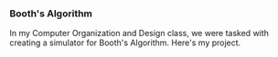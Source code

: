 ### Booth's Algorithm

In my Computer Organization and Design class, we were tasked with creating a simulator for Booth's Algorithm. Here's my project.